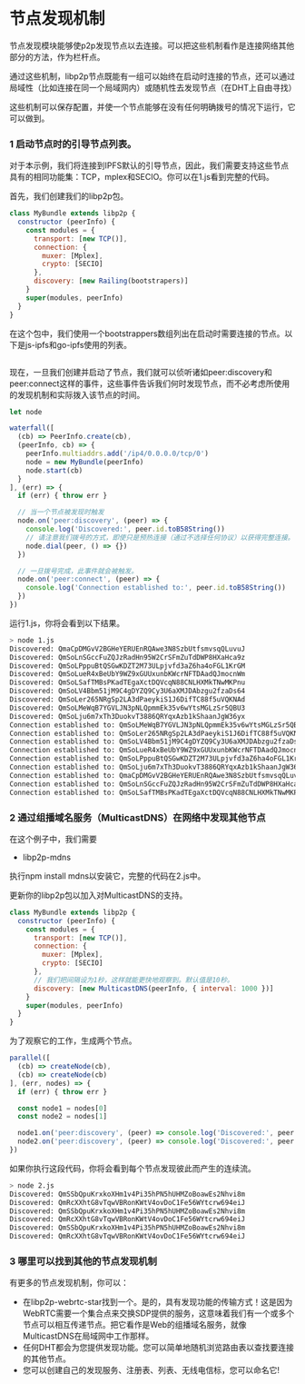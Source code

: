 # 节点发现机制

节点发现模块能够使p2p发现节点以去连接。可以把这些机制看作是连接网络其他部分的方法，作为栏杆点。

通过这些机制，libp2p节点既能有一组可以始终在启动时连接的节点，还可以通过局域性（比如连接在同一个局域网内）或随机性去发现节点（在DHT上自由寻找）

这些机制可以保存配置，并使一个节点能够在没有任何明确拨号的情况下运行，它可以做到。



### 1 启动节点时的引导节点列表。

对于本示例，我们将连接到IPFS默认的引导节点，因此，我们需要支持这些节点具有的相同功能集：TCP，mplex和SECIO。你可以在1.js看到完整的代码。

首先，我们创建我们的libp2p包。

``` js
class MyBundle extends libp2p {
  constructor (peerInfo) {
    const modules = {
      transport: [new TCP()],
      connection: {
        muxer: [Mplex],
        crypto: [SECIO]
      },
      discovery: [new Railing(bootstrapers)]
    }
    super(modules, peerInfo)
  }
}
```

在这个包中，我们使用一个bootstrappers数组列出在启动时需要连接的节点。以下是js-ipfs和go-ipfs使用的列表。

```` js

````

现在，一旦我们创建并启动了节点，我们就可以侦听诸如peer:discovery和peer:connect这样的事件，这些事件告诉我们何时发现节点，而不必考虑所使用的发现机制和实际拨入该节点的时间。

``` js
let node

waterfall([
  (cb) => PeerInfo.create(cb),
  (peerInfo, cb) => {
    peerInfo.multiaddrs.add('/ip4/0.0.0.0/tcp/0')
    node = new MyBundle(peerInfo)
    node.start(cb)
  }
], (err) => {
  if (err) { throw err }

  // 当一个节点被发现时触发
  node.on('peer:discovery', (peer) => {
    console.log('Discovered:', peer.id.toB58String())
    // 请注意我们拨号的方式，即使只是预热连接（通过不选择任何协议）以获得完整连接。 节点发现机制不会为您做出任何决定。
    node.dial(peer, () => {})
  })

  // 一旦拨号完成，此事件就会被触发。
  node.on('peer:connect', (peer) => {
    console.log('Connection established to:', peer.id.toB58String())
  })
})
```

运行1.js，你将会看到以下结果。

``` bash
> node 1.js
Discovered: QmaCpDMGvV2BGHeYERUEnRQAwe3N8SzbUtfsmvsqQLuvuJ
Discovered: QmSoLnSGccFuZQJzRadHn95W2CrSFmZuTdDWP8HXaHca9z
Discovered: QmSoLPppuBtQSGwKDZT2M73ULpjvfd3aZ6ha4oFGL1KrGM
Discovered: QmSoLueR4xBeUbY9WZ9xGUUxunbKWcrNFTDAadQJmocnWm
Discovered: QmSoLSafTMBsPKadTEgaXctDQVcqN88CNLHXMkTNwMKPnu
Discovered: QmSoLV4Bbm51jM9C4gDYZQ9Cy3U6aXMJDAbzgu2fzaDs64
Discovered: QmSoLer265NRgSp2LA3dPaeykiS1J6DifTC88f5uVQKNAd
Discovered: QmSoLMeWqB7YGVLJN3pNLQpmmEk35v6wYtsMGLzSr5QBU3
Discovered: QmSoLju6m7xTh3DuokvT3886QRYqxAzb1kShaanJgW36yx
Connection established to: QmSoLMeWqB7YGVLJN3pNLQpmmEk35v6wYtsMGLzSr5QBU3
Connection established to: QmSoLer265NRgSp2LA3dPaeykiS1J6DifTC88f5uVQKNAd
Connection established to: QmSoLV4Bbm51jM9C4gDYZQ9Cy3U6aXMJDAbzgu2fzaDs64
Connection established to: QmSoLueR4xBeUbY9WZ9xGUUxunbKWcrNFTDAadQJmocnWm
Connection established to: QmSoLPppuBtQSGwKDZT2M73ULpjvfd3aZ6ha4oFGL1KrGM
Connection established to: QmSoLju6m7xTh3DuokvT3886QRYqxAzb1kShaanJgW36yx
Connection established to: QmaCpDMGvV2BGHeYERUEnRQAwe3N8SzbUtfsmvsqQLuvuJ
Connection established to: QmSoLnSGccFuZQJzRadHn95W2CrSFmZuTdDWP8HXaHca9z
Connection established to: QmSoLSafTMBsPKadTEgaXctDQVcqN88CNLHXMkTNwMKPnu
```



### 2 通过组播域名服务（MulticastDNS）在网络中发现其他节点

在这个例子中，我们需要

* libp2p-mdns

执行npm install mdns以安装它，完整的代码在2.js中。

更新你的libp2p包以加入对MulticastDNS的支持。

``` js
class MyBundle extends libp2p {
  constructor (peerInfo) {
    const modules = {
      transport: [new TCP()],
      connection: {
        muxer: [Mplex],
        crypto: [SECIO]
      },
      // 我们把间隔设为1秒，这样就能更快地观察到。默认值是10秒。
      discovery: [new MulticastDNS(peerInfo, { interval: 1000 })]
    }
    super(modules, peerInfo)
  }
}
```

为了观察它的工作，生成两个节点。

``` js
parallel([
  (cb) => createNode(cb),
  (cb) => createNode(cb)
], (err, nodes) => {
  if (err) { throw err }

  const node1 = nodes[0]
  const node2 = nodes[1]

  node1.on('peer:discovery', (peer) => console.log('Discovered:', peer.id.toB58String()))
  node2.on('peer:discovery', (peer) => console.log('Discovered:', peer.id.toB58String()))
})
```

如果你执行这段代码，你将会看到每个节点发现彼此而产生的连续流。

``` bash
> node 2.js
Discovered: QmSSbQpuKrxkoXHm1v4Pi35hPN5hUHMZoBoawEs2Nhvi8m
Discovered: QmRcXXhtG8vTqwVBRonKWtV4ovDoC1Fe56WYtcrw694eiJ
Discovered: QmSSbQpuKrxkoXHm1v4Pi35hPN5hUHMZoBoawEs2Nhvi8m
Discovered: QmRcXXhtG8vTqwVBRonKWtV4ovDoC1Fe56WYtcrw694eiJ
Discovered: QmSSbQpuKrxkoXHm1v4Pi35hPN5hUHMZoBoawEs2Nhvi8m
Discovered: QmRcXXhtG8vTqwVBRonKWtV4ovDoC1Fe56WYtcrw694eiJ
```



### 3 哪里可以找到其他的节点发现机制

有更多的节点发现机制，你可以：

* 在libp2p-webrtc-star找到一个。是的，具有发现功能的传输方式！这是因为WebRTC需要一个集合点来交换SDP提供的服务，这意味着我们有一个或多个节点可以相互传递节点。把它看作是Web的组播域名服务，就像MulticastDNS在局域网中工作那样。
* 任何DHT都会为您提供发现功能。您可以简单地随机浏览路由表以查找要连接的其他节点。
* 您可以创建自己的发现服务、注册表、列表、无线电信标，您可以命名它!